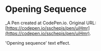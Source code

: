 # Opening Sequence
 _A Pen created at CodePen.io. Original URL: [https://codepen.io/sschepis/pen/uiHmr](https://codepen.io/sschepis/pen/uiHmr).

 'Opening sequence' text effect.
